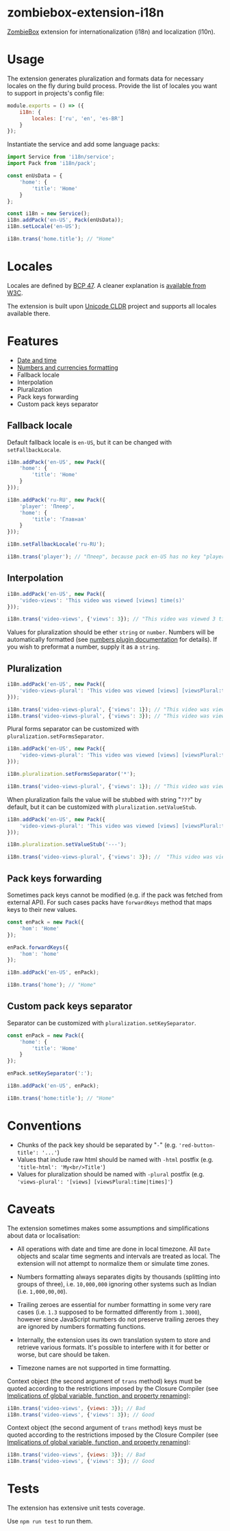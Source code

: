 # zombiebox-extension-i18n

[ZombieBox](https://zombiebox.tv) extension for internationalization (i18n) and localization (l10n).

# Usage

The extension generates pluralization and formats data for necessary locales on the fly during build process. Provide the list of locales you want to support in projects's config file:

```js
module.exports = () => ({
	i18n: {
		locales: ['ru', 'en', 'es-BR']
	}
});
```

Instantiate the service and add some language packs:

```js
import Service from 'i18n/service';
import Pack from 'i18n/pack';

const enUsData = {
    'home': {
        'title': 'Home'
    }
};

const i18n = new Service();
i18n.addPack('en-US', Pack(enUsData));
i18n.setLocale('en-US');

i18n.trans('home.title'); // "Home"
```

# Locales

Locales are defined by [BCP 47](https://tools.ietf.org/html/bcp47). A cleaner explanation is [available from W3C](https://www.w3.org/International/articles/language-tags/).

The extension is built upon [Unicode CLDR](http://cldr.unicode.org/) project and supports all locales available there.

# Features

- [Date and time](lib/datetime/README.md)
- [Numbers and currencies formatting](lib/numbers/README.md)
- Fallback locale
- Interpolation
- Pluralization
- Pack keys forwarding
- Custom pack keys separator

## Fallback locale

Default fallback locale is `en-US`, but it can be changed with `setFallbackLocale`.

```js
i18n.addPack('en-US', new Pack({
	'home': {
		'title': 'Home'
	}
}));

i18n.addPack('ru-RU', new Pack({
	'player': 'Плеер',
	'home': {
		'title': 'Главная'
	}
}));

i18n.setFallbackLocale('ru-RU');

i18n.trans('player'); // "Плеер", because pack en-US has no key "player" and ru-RU is its fallback locale
```

## Interpolation

```js
i18n.addPack('en-US', new Pack({
	'video-views': 'This video was viewed [views] time(s)'
}));

i18n.trans('video-views', {'views': 3}); // "This video was viewed 3 time(s)"
```

Values for pluralization should be ether `string` or `number`. Numbers will be automatically formatted (see [numbers plugin documentation](numbers/README.md) for details).
If you wish to preformat a number, supply it as a `string`.

## Pluralization

```js
i18n.addPack('en-US', new Pack({
	'video-views-plural': 'This video was viewed [views] [viewsPlural:time|times]'
}));

i18n.trans('video-views-plural', {'views': 1}); // "This video was viewed 1 time"
i18n.trans('video-views-plural', {'views': 3}); // "This video was viewed 3 times"
```

Plural forms separator can be customized with `pluralization.setFormsSeparator`.

```js
i18n.addPack('en-US', new Pack({
	'video-views-plural': 'This video was viewed [views] [viewsPlural:time*times]'
}));

i18n.pluralization.setFormsSeparator('*');

i18n.trans('video-views-plural', {'views': 1}); // "This video was viewed 1 time"
```

When pluralization fails the value will be stubbed with string "`???`" by default, but it can be customized with `pluralization.setValueStub`.

```js
i18n.addPack('en-US', new Pack({
	'video-views-plural': 'This video was viewed [views] [viewsPlural:time]'
}));

i18n.pluralization.setValueStub('---');

i18n.trans('video-views-plural', {'views': 3}); //  "This video was viewed 1 ---"
```

## Pack keys forwarding

Sometimes pack keys cannot be modified (e.g. if the pack was fetched from external API). For such cases packs have `forwardKeys` method that maps keys to their new values.

```js
const enPack = new Pack({
	'hom': 'Home'
});

enPack.forwardKeys({
	'hom': 'home'
});

i18n.addPack('en-US', enPack);

i18n.trans('home'); // "Home"
```

## Custom pack keys separator

Separator can be customized with `pluralization.setKeySeparator`.

```js
const enPack = new Pack({
	'home': {
		'title': 'Home'
	}
});

enPack.setKeySeparator(':');

i18n.addPack('en-US', enPack);

i18n.trans('home:title'); // "Home"
```

# Conventions

- Chunks of the pack key should be separated by "`-`" (e.g. `'red-button-title': '...'`)
- Values that include raw html should be named with `-html` postfix (e.g. `'title-html': 'My<br/>Title'`)
- Values for pluralization should be named with `-plural` postfix (e.g. `'views-plural': '[views] [viewsPlural:time|times]'`)

# Caveats

The extension sometimes makes some assumptions and simplifications about data or localisation:

 * All operations with date and time are done in local timezone. All `Date` objects and scalar time segments and intervals are treated as local. The extension will not attempt to normalize them or simulate time zones.

 * Numbers formatting always separates digits by thousands (splitting into groups of three), i.e. `10,000,000` ignoring other systems such as Indian (i.e. `1,000,00,00`).

 * Trailing zeroes are essential for number formatting in some very rare cases (i.e. `1.3` supposed to be formatted differently from `1.3000`), however since JavaScript numbers do not preserve trailing zeroes they are ignored by numbers formatting functions.

 * Internally, the extension uses its own translation system to store and retrieve various formats. It's possible to interfere with it for better or worse, but care should be taken.

 * Timezone names are not supported in time formatting.
 
Context object (the second argument of `trans` method) keys must be quoted according to the restrictions imposed by the Closure Compiler (see [Implications of global variable, function, and property renaming](https://developers.google.com/closure/compiler/docs/limitations#implications-of-global-variable-function-and-property-renaming)):

```js
i18n.trans('video-views', {views: 3}); // Bad
i18n.trans('video-views', {'views': 3}); // Good
```

Context object (the second argument of `trans` method) keys must be quoted according to the restrictions imposed by the Closure Compiler (see [Implications of global variable, function, and property renaming](https://developers.google.com/closure/compiler/docs/limitations#implications-of-global-variable-function-and-property-renaming)):

```js
i18n.trans('video-views', {views: 3}); // Bad
i18n.trans('video-views', {'views': 3}); // Good
```

# Tests

The extension has extensive unit tests coverage. 

Use `npm run test` to run them.
